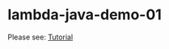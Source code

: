 # lambda-java-demo-01
Please see: [Tutorial](https://github.com/Tutorial-Labs/ppts/blob/main/Lambdas%20En%20Java%20-%20Parte%20I.pdf) 
